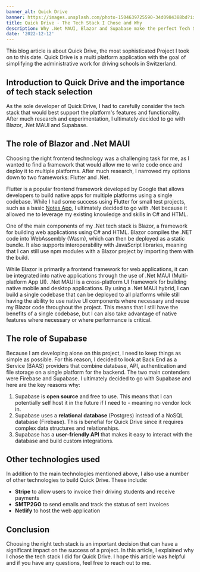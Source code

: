 ```yaml
---
banner_alt: Quick Drive
banner: https://images.unsplash.com/photo-1504639725590-34d0984388bd?ixlib=rb-4.0.3&ixid=MnwxMjA3fDB8MHxwaG90by1wYWdlfHx8fGVufDB8fHx8&auto=format&fit=crop&w=1674&q=80
title: Quick Drive - The Tech Stack I Chose and Why
description: Why .Net MAUI, Blazor and Supabase make the perfect Tech Stack for Quick Drive
date: '2022-12-12'
---
```

This blog article is about Quick Drive, the most sophisticated Project I took on to this date. Quick Drive is a multi platform application with the goal of simplifying the administrative work for driving schools in Switzerland.

## Introduction to Quick Drive and the importance of tech stack selection

As the sole developer of Quick Drive, I had to carefully consider the tech stack that would best support the platform's features and functionality. After much research and experimentation, I ultimately
decided to go with Blazor, .Net MAUI and Supabase.

## The role of Blazor and .Net MAUI

Choosing the right frontend technology was a challenging task for me, as I wanted to find a framework that would allow me to write code once and deploy it to multiple platforms. After much research, I narrowed my options down to two frameworks: Flutter and .Net.

Flutter is a popular frontend framework developed by Google that allows developers to build native apps for multiple platforms using a single codebase. While I had some success using Flutter for small test projects, such as a basic [Notes App](https://github.com/marvinmuenger/FlutterNotes), I ultimately decided to go with .Net because it allowed me to leverage my existing knowledge and skills in C# and HTML.

One of the main components of my .Net tech stack is Blazor, a framework for building web applications using C# and HTML. Blazor compiles the .NET code into WebAssembly (Wasm), which can then be deployed as a static bundle. It also supports interoperability with JavaScript libraries, meaning that I can still use npm modules with a Blazor project by importing them with the build.

While Blazor is primarily a frontend framework for web applications, it can be integrated into native applications through the use of .Net MAUI (Multi-platform App UI). .Net MAUI is a cross-platform UI framework for building native mobile and desktop applications. By using a .Net MAUI hybrid, I can build a single codebase that can be deployed to all platforms while still having the ability to use native UI components where necessary and reuse my Blazor code throughout the project. This means that I still have the benefits of a single codebase, but I can also take advantage of native features where necessary or where performance is critical.

## The role of Supabase

Because I am developing alone on this project, I need to keep things as simple as possible. For this reason, I decided to look at Back End as a Service (BAAS) providers that combine database, API, authentication and file storage on a single platform for the backend. The two main contenders were Firebase and Supabase. I ultimately decided to go with Supabase and here are the key reasons why:

1. Supabase is **open source** and free to use. This means that I can potentially self host it in the future if I need to - meaning no vendor lock in.
2. Supabase uses a **relational database** (Postgres) instead of a NoSQL database (Firebase). This is benefial for Quick Drive since it requires complex data structures and relationships.
3. Supabase has a **user-friendly API** that makes it easy to interact with the database and build custom integrations.

## Other technologies used

In addition to the main technologies mentioned above, I also use a number of other technologies to build Quick Drive. These include:

- **Stripe** to allow users to invoice their driving students and receive payments
- **SMTP2GO** to send emails and track the status of sent invoices
- **Netlify** to host the web application

## Conclusion

Choosing the right tech stack is an important decision that can have a significant impact on the success of a project. In this article, I explained why I chose the tech stack I did for Quick Drive. I hope this article was helpful and if you have any questions, feel free to reach out to me.
